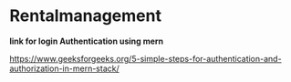 # Rentalmanagement

<strong>link for login Authentication using mern</strong>

https://www.geeksforgeeks.org/5-simple-steps-for-authentication-and-authorization-in-mern-stack/
